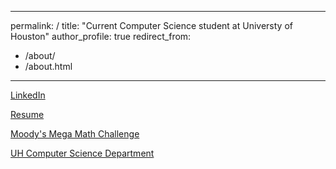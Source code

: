 <!-- Google tag (gtag.js) -->
<script async src="https://www.googletagmanager.com/gtag/js?id=G-W1PXP7NXQF"></script>
<script>
  window.dataLayer = window.dataLayer || [];
  function gtag(){dataLayer.push(arguments);}
  gtag('js', new Date());

  gtag('config', 'G-W1PXP7NXQF');
</script>


---
permalink: /
title: "Current Computer Science student at Universty of Houston"
author_profile: true
redirect_from: 
  - /about/
  - /about.html
---


[LinkedIn](https://www.linkedin.com/in/lucas-pavlosky-58b93a271/)

[Resume](Resume.pdf)

[Moody's Mega Math Challenge](Moody.pdf)

[UH Computer Science Department](https://uh.edu/nsm/computer-science/)

